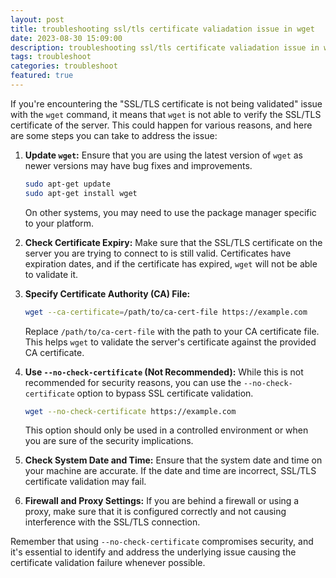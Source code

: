 ```yaml
---
layout: post
title: troubleshooting ssl/tls certificate valiadation issue in wget 
date: 2023-08-30 15:09:00
description: troubleshooting ssl/tls certificate valiadation issue in wget 
tags: troubleshoot
categories: troubleshoot
featured: true
---
```


If you're encountering the "SSL/TLS certificate is not being validated" issue with the `wget` command, it means that `wget` is not able to verify the SSL/TLS certificate of the server. This could happen for various reasons, and here are some steps you can take to address the issue:

1. **Update `wget`:** Ensure that you are using the latest version of `wget` as newer versions may have bug fixes and improvements.

   ```bash
   sudo apt-get update
   sudo apt-get install wget
   ```

   On other systems, you may need to use the package manager specific to your platform.

2. **Check Certificate Expiry:** Make sure that the SSL/TLS certificate on the server you are trying to connect to is still valid. Certificates have expiration dates, and if the certificate has expired, `wget` will not be able to validate it.

3. **Specify Certificate Authority (CA) File:**
   
   ```bash
   wget --ca-certificate=/path/to/ca-cert-file https://example.com
   ```

   Replace `/path/to/ca-cert-file` with the path to your CA certificate file. This helps `wget` to validate the server's certificate against the provided CA certificate.

4. **Use `--no-check-certificate` (Not Recommended):**
   While this is not recommended for security reasons, you can use the `--no-check-certificate` option to bypass SSL certificate validation.

   ```bash
   wget --no-check-certificate https://example.com
   ```

   This option should only be used in a controlled environment or when you are sure of the security implications.

5. **Check System Date and Time:**
   Ensure that the system date and time on your machine are accurate. If the date and time are incorrect, SSL/TLS certificate validation may fail.

6. **Firewall and Proxy Settings:**
   If you are behind a firewall or using a proxy, make sure that it is configured correctly and not causing interference with the SSL/TLS connection.

Remember that using `--no-check-certificate` compromises security, and it's essential to identify and address the underlying issue causing the certificate validation failure whenever possible.

